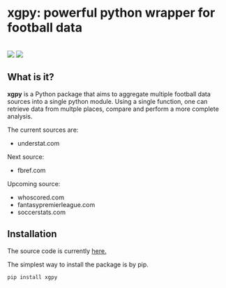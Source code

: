 
<p align="center">

# xgpy: powerful python wrapper for football data

<br>
 <a href="https://travis-ci.com/rkaahean/xgpy"><img src="https://travis-ci.com/rkaahean/xgpy.svg?branch=main"></a>
 <a href="https://xgpy.readthedocs.io/en/latest/"><img src="https://readthedocs.org/projects/xgpy/badge/?version=latest"></a>
</p>

## What is it?

**xgpy** is a Python package that aims to aggregate multiple football data sources into a single python module.
Using a single function, one can retrieve data from multple places, compare and perform a more complete analysis.

The current sources are:
  - understat.com

Next source:
  - fbref.com

Upcoming source:
  - whoscored.com
  - fantasypremierleague.com
  - soccerstats.com

## Installation

The source code is currently [here.](https://github.com/rkaahean/xgpy)

The simplest way to install the package is by pip.
```
pip install xgpy
```
<!-- [![Build Status](https://travis-ci.com/rkaahean/xgpy.svg?branch=main)](https://travis-ci.com/rkaahean/xgpy)&nbsp;&nbsp;
[![HitCount](http://hits.dwyl.com/rkaahean/xgpy.svg)](http://hits.dwyl.com/rkaahean/xgpy)&nbsp;&nbsp;
[![Documentation Status](https://readthedocs.org/projects/xgpy/badge/?version=latest)](https://xgpy.readthedocs.io/en/latest/?badge=latest)&nbsp;&nbsp; -->
